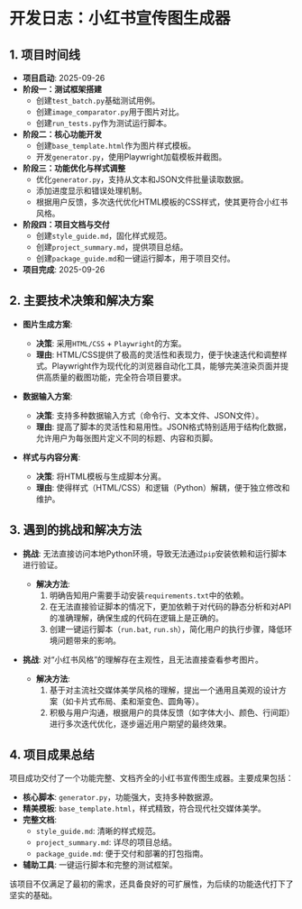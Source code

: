 # 开发日志：小红书宣传图生成器

## 1. 项目时间线

- **项目启动**: 2025-09-26
- **阶段一：测试框架搭建**
  - 创建`test_batch.py`基础测试用例。
  - 创建`image_comparator.py`用于图片对比。
  - 创建`run_tests.py`作为测试运行脚本。
- **阶段二：核心功能开发**
  - 创建`base_template.html`作为图片样式模板。
  - 开发`generator.py`，使用Playwright加载模板并截图。
- **阶段三：功能优化与样式调整**
  - 优化`generator.py`，支持从文本和JSON文件批量读取数据。
  - 添加进度显示和错误处理机制。
  - 根据用户反馈，多次迭代优化HTML模板的CSS样式，使其更符合小红书风格。
- **阶段四：项目文档与交付**
  - 创建`style_guide.md`，固化样式规范。
  - 创建`project_summary.md`，提供项目总结。
  - 创建`package_guide.md`和一键运行脚本，用于项目交付。
- **项目完成**: 2025-09-26

## 2. 主要技术决策和解决方案

- **图片生成方案**: 
  - **决策**: 采用`HTML/CSS` + `Playwright`的方案。
  - **理由**: HTML/CSS提供了极高的灵活性和表现力，便于快速迭代和调整样式。Playwright作为现代化的浏览器自动化工具，能够完美渲染页面并提供高质量的截图功能，完全符合项目要求。

- **数据输入方案**:
  - **决策**: 支持多种数据输入方式（命令行、文本文件、JSON文件）。
  - **理由**: 提高了脚本的灵活性和易用性。JSON格式特别适用于结构化数据，允许用户为每张图片定义不同的标题、内容和页脚。

- **样式与内容分离**:
  - **决策**: 将HTML模板与生成脚本分离。
  - **理由**: 使得样式（HTML/CSS）和逻辑（Python）解耦，便于独立修改和维护。

## 3. 遇到的挑战和解决方法

- **挑战**: 无法直接访问本地Python环境，导致无法通过`pip`安装依赖和运行脚本进行验证。
  - **解决方法**: 
    1. 明确告知用户需要手动安装`requirements.txt`中的依赖。
    2. 在无法直接验证脚本的情况下，更加依赖于对代码的静态分析和对API的准确理解，确保生成的代码在逻辑上是正确的。
    3. 创建一键运行脚本（`run.bat`, `run.sh`），简化用户的执行步骤，降低环境问题带来的影响。

- **挑战**: 对“小红书风格”的理解存在主观性，且无法直接查看参考图片。
  - **解决方法**: 
    1. 基于对主流社交媒体美学风格的理解，提出一个通用且美观的设计方案（如卡片式布局、柔和渐变色、圆角等）。
    2. 积极与用户沟通，根据用户的具体反馈（如字体大小、颜色、行间距）进行多次迭代优化，逐步逼近用户期望的最终效果。

## 4. 项目成果总结

项目成功交付了一个功能完整、文档齐全的小红书宣传图生成器。主要成果包括：

- **核心脚本**: `generator.py`，功能强大，支持多种数据源。
- **精美模板**: `base_template.html`，样式精致，符合现代社交媒体美学。
- **完整文档**:
  - `style_guide.md`: 清晰的样式规范。
  - `project_summary.md`: 详尽的项目总结。
  - `package_guide.md`: 便于交付和部署的打包指南。
- **辅助工具**: 一键运行脚本和完整的测试框架。

该项目不仅满足了最初的需求，还具备良好的可扩展性，为后续的功能迭代打下了坚实的基础。
